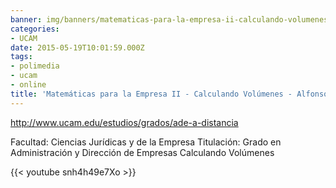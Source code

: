 ```yaml
---
banner: img/banners/matematicas-para-la-empresa-ii-calculando-volumenes-alfonso-rosa.jpg
categories:
- UCAM
date: 2015-05-19T10:01:59.000Z
tags:
- polimedia
- ucam
- online
title: 'Matemáticas para la Empresa II - Calculando Volúmenes - Alfonso Rosa'
---
```


http://www.ucam.edu/estudios/grados/ade-a-distancia

Facultad: Ciencias Jurídicas y de la Empresa
Titulación: Grado en Administración y Dirección de Empresas
Calculando Volúmenes

{{< youtube snh4h49e7Xo >}}
